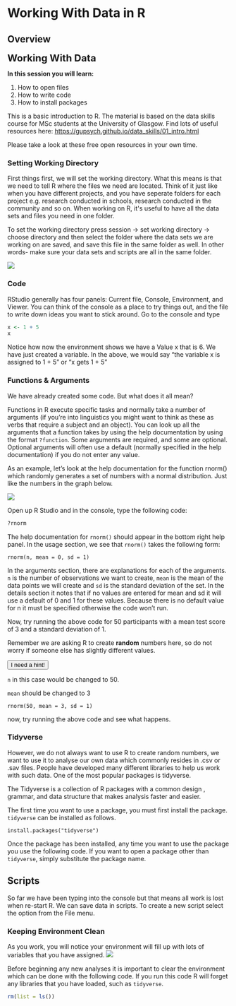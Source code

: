 
# Working With Data in R

## Overview

<span style="font-size: 22px; font-weight: bold; color: var(--purple);">Working With Data</span>

**In this session you will learn\:**

1. How to open files
2. How to write code
3. How to install packages

This is a basic introduction to R. The material is based on the data skills course for MSc students at the University of Glasgow. Find lots of useful resources here: https://gupsych.github.io/data_skills/01_intro.html 

Please take a look at these free open resources in your own time.

### Setting Working Directory

First things first, we will set the working directory. What this means is that we need to tell R where the files we need are located. Think of it just like when you have different projects, and you have seperate folders for each project e.g. research conducted in schools, research conducted in the community and so on. When working on R, it's useful to have all the data sets and files you need in one folder.

To set the working directory press session -> set working directory -> choose directory and then select the folder where the data sets we are working on are saved, and save this file in the same folder as well. In other words- make sure your data sets and scripts are all in the same folder.

<img src="images/setwd.gif">

### Code

RStudio generally has four panels: Current file, Console, Environment, and Viewer. You can think of the console as a place to try things out, and the file to write down ideas you want to stick around. Go to the console and type


```r
x <- 1 + 5
x
```

Notice how now the environment shows we have a Value x that is 6. We have just created a variable. In the above, we would say “the variable x is assigned to 1 + 5” or “x gets 1 + 5”

### Functions & Arguments

We have already created some code. But what does it all mean?

Functions in R execute specific tasks and normally take a number of arguments (if you’re into linguistics you might want to think as these as verbs that require a subject and an object). You can look up all the arguments that a function takes by using the help documentation by using the format `?function`. Some arguments are required, and some are optional. Optional arguments will often use a default (normally specified in the help documentation) if you do not enter any value.

As an example, let’s look at the help documentation for the function rnorm() which randomly generates a set of numbers with a normal distribution. Just like the numbers in the graph below.

<img src="images/rplot.png">

Open up R Studio and in the console, type the following code:


```r
?rnorm
```

The help documentation for `rnorm()` should appear in the bottom right help panel. In the usage section, we see that `rnorm()` takes the following form:


```rnorm2
rnorm(n, mean = 0, sd = 1)
```

In the arguments section, there are explanations for each of the arguments. `n` is the number of observations we want to create, `mean` is the mean of the data points we will create and `sd` is the standard deviation of the set. In the details section it notes that if no values are entered for mean and sd it will use a default of 0 and 1 for these values. Because there is no default value for n it must be specified otherwise the code won’t run.

Now, try running the above code for 50 participants with a mean test score of 3 and a standard deviation of 1.

Remember we are asking R to create **random** numbers here, so do not worry if someone else has slightly different values.


<div class='solution'><button>I need a hint!</button>

`n` in this case would be changed to 50. 

`mean` should be changed to 3

`rnorm(50, mean = 3, sd = 1)`

now, try running the above code and see what happens. 

</div>


### Tidyverse


However, we do not always want to use R to create random numbers, we want to use it to analyse our own data which commonly resides in .csv or .sav files. People have developed many different libraries to help us work with such data. One of the most popular packages is tidyverse.

The Tidyverse is a collection of R packages with a common design , grammar, and data structure that makes analysis faster and easier.

The first time you want to use a package, you must first install the package. `tidyverse` can be installed as follows.


```rinstall
install.packages("tidyverse")
```

Once the package has been installed, any time you want to use the package you use the following code. If you want to open a package other than `tidyverse`, simply substitute the package name. 

## Scripts

So far we have been typing into the console but that means all work is lost when re-start R. We can save data in scripts. To create a new script select the option from the File menu.


### Keeping Environment Clean

As you work, you will notice your environment will fill up with lots of variables that you have assigned. 
<img src="images/messy.png">

Before beginning any new analyses it is important to clear the environment which can be done with the following code. If you run this code R will forget any libraries that you have loaded, such as `tidyverse`.



```r
rm(list = ls())
```


